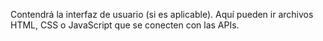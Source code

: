 Contendrá la interfaz de usuario (si es aplicable).
Aquí pueden ir archivos HTML, CSS o JavaScript que se conecten con las APIs.
